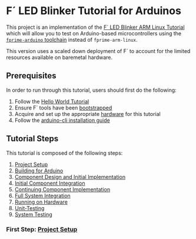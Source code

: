 # F´ LED Blinker Tutorial for Arduinos

This project is an implementation of the [F´ LED Blinker ARM Linux Tutorial](https://github.com/fprime-community/fprime-workshop-led-blinker.git) which will allow you to test on Arduino-based microcontrollers using the [`fprime-arduino` toolchain](https://github.com/fprime-community/fprime-arduino.git) instead of `fprime-arm-linux`. 

This version uses a scaled down deployment of F´ to account for the limited resources available on baremetal hardware.

## Prerequisites

In order to run through this tutorial, users should first do the following:

1. Follow the [Hello World Tutorial](https://nasa.github.io/fprime/Tutorials/HelloWorld/Tutorial.html)
2. Ensure F´ tools have been [bootstrapped](https://nasa.github.io/fprime/Tutorials/HelloWorld/NewProject.html#bootstrapping-f)
3. Acquire and set up the appropriate [hardware]() for this tutorial
4. Follow the [arduino-cli installation guide](docs/arduino-cli-install.md)

## Tutorial Steps

This tutorial is composed of the following steps:

1. [Project Setup](docs/project-setup.md)
2. [Building for Arduino](docs/building-for-arduino.md)
3. [Component Design and Initial Implementation](docs/component-implementation-1.md)
4. [Initial Component Integration](docs/initial-integration.md)
5. [Continuing Component Implementation](docs/component-implementation-2.md)
6. [Full System Integration](docs/full-integration.md)
7. [Running on Hardware](docs/running-on-hardware.md)
8. [Unit-Testing](docs/unit-testing.md)
9. [System Testing](docs/system-testing.md)

### First Step: [Project Setup](./docs/project-setup.md)